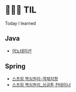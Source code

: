 # 👨🏻‍💻 TIL
Today I learned

## Java
+ [어노테이션](https://github.com/sungyoungk/TIL/blob/master/Java/%EC%96%B4%EB%85%B8%ED%85%8C%EC%9D%B4%EC%85%98.md)

## Spring
+ [스프링 핵심원리-객체지향](https://github.com/sungyoungk/TIL/tree/master/Spring/%E1%84%89%E1%85%B3%E1%84%91%E1%85%B3%E1%84%85%E1%85%B5%E1%86%BC%20%E1%84%92%E1%85%A2%E1%86%A8%E1%84%89%E1%85%B5%E1%86%B7%E1%84%8B%E1%85%AF%E1%86%AB%E1%84%85%E1%85%B5(%E1%84%80%E1%85%A2%E1%86%A8%E1%84%8E%E1%85%A6%E1%84%8C%E1%85%B5%E1%84%92%E1%85%A3%E1%86%BC))    
+ [스프링 핵심원리_싱글톤 컨테이너](https://github.com/sungyoungk/TIL/tree/master/Spring/%E1%84%89%E1%85%B5%E1%86%BC%E1%84%80%E1%85%B3%E1%86%AF%E1%84%90%E1%85%A9%E1%86%AB%20%E1%84%8F%E1%85%A5%E1%86%AB%E1%84%90%E1%85%A6%E1%84%8B%E1%85%B5%E1%84%82%E1%85%A5)
